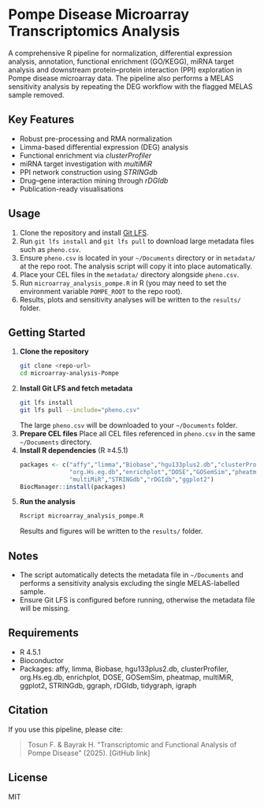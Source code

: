 # Pompe Disease Microarray Transcriptomics Analysis

A comprehensive R pipeline for normalization, differential expression analysis, annotation, functional enrichment (GO/KEGG), miRNA target analysis and downstream protein–protein interaction (PPI) exploration in Pompe disease microarray data. The pipeline also performs a MELAS sensitivity analysis by repeating the DEG workflow with the flagged MELAS sample removed.

## Key Features

- Robust pre-processing and RMA normalization
- Limma-based differential expression (DEG) analysis
- Functional enrichment via *clusterProfiler*
- miRNA target investigation with *multiMiR*
- PPI network construction using *STRINGdb*
- Drug–gene interaction mining through *rDGIdb*
- Publication-ready visualisations

## Usage

1. Clone the repository and install [Git LFS](https://git-lfs.com/).
2. Run `git lfs install` and `git lfs pull` to download large metadata files such as `pheno.csv`.
3. Ensure `pheno.csv` is located in your `~/Documents` directory or in `metadata/` at the repo root. The analysis script will copy it into place automatically.
4. Place your CEL files in the `metadata/` directory alongside `pheno.csv`.
5. Run `microarray_analysis_pompe.R` in R (you may need to set the environment variable `POMPE_ROOT` to the repo root).
6. Results, plots and sensitivity analyses will be written to the `results/` folder.


## Getting Started

1. **Clone the repository**
   ```bash
   git clone <repo-url>
   cd microarray-analysis-Pompe
   ```
2. **Install Git LFS and fetch metadata**
   ```bash
   git lfs install
   git lfs pull --include="pheno.csv"
   ```
   The large `pheno.csv` will be downloaded to your `~/Documents` folder.
3. **Prepare CEL files**
   Place all CEL files referenced in `pheno.csv` in the same `~/Documents` directory.
4. **Install R dependencies** (R ≥4.5.1)
   ```r
   packages <- c("affy","limma","Biobase","hgu133plus2.db","clusterProfiler",
                 "org.Hs.eg.db","enrichplot","DOSE","GOSemSim","pheatmap",
                 "multiMiR","STRINGdb","rDGIdb","ggplot2")
   BiocManager::install(packages)
   ```
5. **Run the analysis**
   ```bash
   Rscript microarray_analysis_pompe.R
   ```
   Results and figures will be written to the `results/` folder.

## Notes

- The script automatically detects the metadata file in `~/Documents` and performs a
  sensitivity analysis excluding the single MELAS-labelled sample.
- Ensure Git LFS is configured before running, otherwise the metadata file will be missing.

## Requirements

- R 4.5.1
- Bioconductor
- Packages: affy, limma, Biobase, hgu133plus2.db, clusterProfiler, org.Hs.eg.db, enrichplot, DOSE, GOSemSim, pheatmap, multiMiR, ggplot2, STRINGdb, ggraph, rDGIdb, tidygraph, igraph

## Citation

If you use this pipeline, please cite:

> Tosun F. & Bayrak H. "Transcriptomic and Functional Analysis of Pompe Disease" (2025). [GitHub link]

## License

MIT
